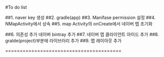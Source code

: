 #To do list 

##1. naver key 생성 
##2. gradle(app)
##3. Manifase permission 설정 
##4. NMapActivity에서 상속 
##5. map Activity의 onCreate에서 네이버 맵 초기화 

##6. 의존성 추가 네이버 bintray 추가
##7. 네이버 맵 클라이언트 아이드 추가
##8. gralde(project)부분에 라이브러리 추가
##9. 맵 레이아웃 추가


========================================




